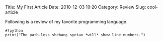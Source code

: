 Title: My First Article
Date: 2010-12-03 10:20
Category: Review
Slug: cool-article

Following is a review of my favorite programming language.

    #!python
    print("The path-less shebang syntax *will* show line numbers.")